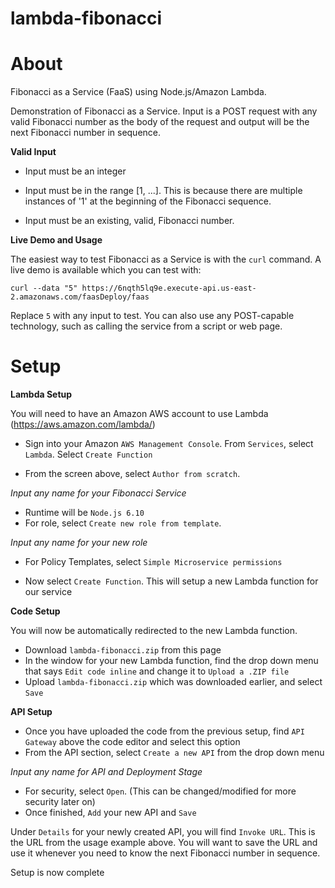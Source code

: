 # lambda-fibonacci
# About
Fibonacci as a Service (FaaS) using Node.js/Amazon Lambda.

Demonstration of Fibonacci as a Service. Input is a POST request
with any valid Fibonacci number as the body of the request and output
will be the next Fibonacci number in sequence.

**Valid Input**

* Input must be an integer

* Input must be in the range [1, ...]. This is because there are multiple
instances of '1' at the beginning of the Fibonacci sequence.

* Input must be an existing, valid, Fibonacci number.

**Live Demo and Usage**

The easiest way to test Fibonacci as a Service is with the ```curl``` command. A live demo is available which you can test with:
```
curl --data "5" https://6nqth5lq9e.execute-api.us-east-2.amazonaws.com/faasDeploy/faas
```
Replace ```5``` with any input to test. You can also use any POST-capable technology, such as calling the service from a script or web page.


# Setup


**Lambda Setup**

You will need to have an Amazon AWS account to use Lambda (https://aws.amazon.com/lambda/)

* Sign into your Amazon ```AWS Management Console```. From ```Services```, select ```Lambda```. Select ```Create Function```

* From the screen above, select ```Author from scratch```.

*Input any name for your Fibonacci Service*
* Runtime will be ```Node.js 6.10```
* For role, select ```Create new role from template```.

*Input any name for your new role*
* For Policy Templates, select ```Simple Microservice permissions```

* Now select ```Create Function```. This will setup a new Lambda function for our service

**Code Setup**

You will now be automatically redirected to the new Lambda function.

* Download ```lambda-fibonacci.zip``` from this page
* In the window for your new Lambda function, find the drop down menu that says ```Edit code inline``` and change it to ```Upload a .ZIP file```
* Upload ```lambda-fibonacci.zip``` which was downloaded earlier, and select ```Save```

**API Setup**

* Once you have uploaded the code from the previous setup, find ```API Gateway``` above the code editor and select this option
* From the API section, select ```Create a new API``` from the drop down menu

*Input any name for API and Deployment Stage*
* For security, select ```Open```. (This can be changed/modified for more security later on)
* Once finished, ```Add``` your new API and ```Save```

Under ```Details``` for your newly created API, you will find ```Invoke URL```. This is the URL from the usage example above. You will want to save the URL and use it whenever you need to know the next Fibonacci number in sequence.

Setup is now complete
